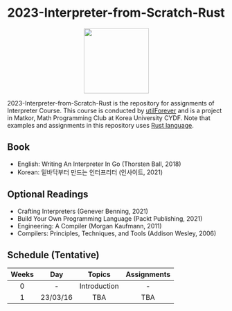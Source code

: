 # 2023-Interpreter-from-Scratch-Rust

<p align="center">
  <img src="https://user-images.githubusercontent.com/79785117/222885154-f8bdbeb3-f66e-48b7-95c3-15eaabfd3676.png" width="150">
</p>

2023-Interpreter-from-Scratch-Rust is the repository for assignments of Interpreter Course. This course is conducted by [utilForever](https://github.com/utilForever) and is a project in Matkor, Math Programming Club at Korea University CYDF. Note that examples and assignments in this repository uses [Rust language](https://www.rust-lang.org/).

## Book

- English: Writing An Interpreter In Go (Thorsten Ball, 2018)
- Korean: 밑바닥부터 만드는 인터프리터 (인사이트, 2021)

## Optional Readings

- Crafting Interpreters (Genever Benning, 2021)
- Build Your Own Programming Language (Packt Publishing, 2021)
- Engineering: A Compiler (Morgan Kaufmann, 2011)
- Compilers: Principles, Techniques, and Tools (Addison Wesley, 2006)

## Schedule (Tentative)
|Weeks|Day|Topics|Assignments|
|:---:|:---:|:---:|:---:|
|0|-|Introduction|-|
|1|23/03/16|TBA|TBA|
